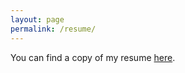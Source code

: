 ```yaml
---
layout: page
permalink: /resume/
---
```


You can find a copy of my resume [here](/static/DanielDaoResume.pdf).
